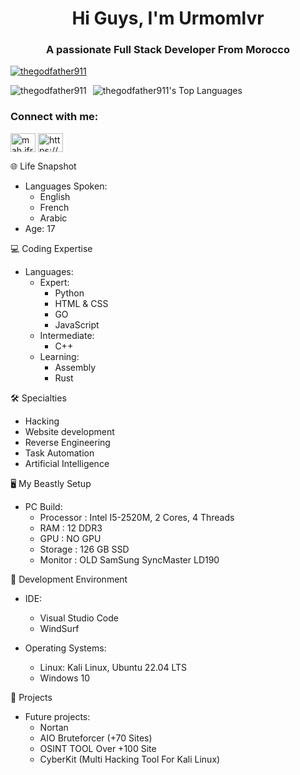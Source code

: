 <h1 align="center">Hi Guys, I'm Urmomlvr</h1>
<h3 align="center">A passionate Full Stack Developer From Morocco</h3>


<p align="left"> <a href="https://github.com/ryo-ma/github-profile-trophy"><img src="https://github-profile-trophy.vercel.app/?username=TheGodFather911&theme=dracula" alt="thegodfather911" /></a> </p>

<div style="display: flex; gap: 10px; align-items: flex-start; flex-wrap: nowrap; max-width: 100%; overflow-x: auto;">
  <img
    src="https://github-readme-stats.vercel.app/api?username=TheGodFather911&theme=dracula&show_icons=true&hide_border=true&count_private=true"
    alt="thegodfather911"
    style="max-height: 300px; width: auto; max-width: 48%;"
  />
  <img
    src="https://github-readme-stats.vercel.app/api/top-langs/?username=TheGodFather911&theme=dracula&show_icons=true&hide_border=true&layout=compact"
    alt="thegodfather911's Top Languages"
    style="max-height: 300px; width: auto; max-width: 48%;"
  />
</div>







<h3 align="left">Connect with me:</h3>
<p align="left">
  <a href="https://instagram.com/mah.jfr9" target="blank"><img align="center" src="https://raw.githubusercontent.com/rahuldkjain/github-profile-readme-generator/master/src/images/icons/Social/instagram.svg" alt="mah.jfr9" height="30" width="40" /></a>
  <a href="https://discord.gg/https://discord.gg/yr2GPt7sxn" target="blank"><img align="center" src="https://raw.githubusercontent.com/rahuldkjain/github-profile-readme-generator/master/src/images/icons/Social/discord.svg" alt="https://discord.gg/yr2GPt7sxn" height="30" width="40" /></a>
</p>



<!-- Moved Life Snapshot Section Below the Most Used Languages -->

🌐 Life Snapshot

- Languages Spoken: 
  - English
  - French
  - Arabic
- Age: 17

💻 Coding Expertise

- Languages:
  - Expert: 
    - Python
    - HTML & CSS
    - GO
    - JavaScript
  - Intermediate:
    - C++
  - Learning:
    - Assembly
    - Rust

🛠️ Specialties
- Hacking
- Website development
- Reverse Engineering
- Task Automation
- Artificial Intelligence

🖥️ My Beastly Setup

- PC Build:
  - Processor : Intel I5-2520M, 2 Cores, 4 Threads
  - RAM       : 12 DDR3
  - GPU       : NO GPU
  - Storage   : 126 GB SSD
  - Monitor   : OLD SamSung SyncMaster LD190 

🔧 Development Environment

- IDE:
  - Visual Studio Code
  - WindSurf

- Operating Systems:
  - Linux: Kali Linux, Ubuntu 22.04 LTS
  - Windows 10

🚀 Projects

- Future projects:
  - Nortan
  - AIO Bruteforcer (+70 Sites)
  - OSINT TOOL Over +100 Site
  - CyberKit (Multi Hacking Tool For Kali Linux)




